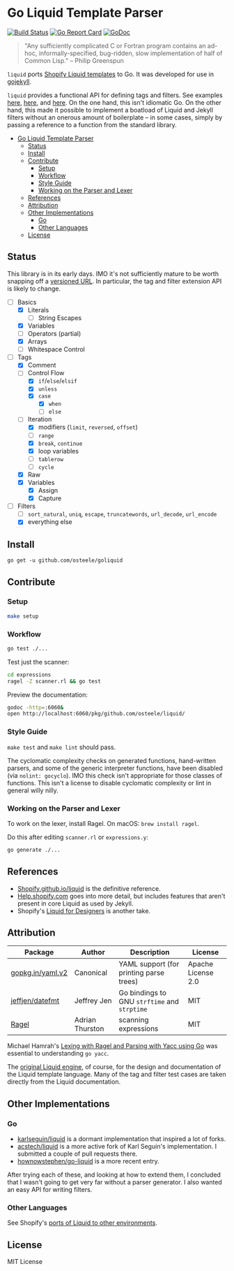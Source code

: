 # Go Liquid Template Parser
[![Build Status](https://travis-ci.org/osteele/liquid.svg?branch=master)](https://travis-ci.org/osteele/liquid)
[![Go Report Card](https://goreportcard.com/badge/github.com/osteele/liquid)](https://goreportcard.com/report/github.com/osteele/liquid)
[![GoDoc](https://godoc.org/github.com/osteele/liquid?status.svg)](http://godoc.org/github.com/osteele/liquid)

> "Any sufficiently complicated C or Fortran program contains an ad-hoc, informally-specified, bug-ridden, slow implementation of half of Common Lisp." – Philip Greenspun

`liquid` ports [Shopify Liquid templates](https://shopify.github.io/liquid) to Go. It was developed for use in [gojekyll](https://github.com/osteele/gojekyll).

`liquid` provides a functional API for defining tags and filters. See examples [here](https://github.com/osteele/liquid/blob/master/filters/filters.go), [here](https://github.com/osteele/gojekyll/blob/master/filters/filters.go), and [here](https://github.com/osteele/gojekyll/blob/master/tags/tags.go). On the one hand, this isn't idiomatic Go. On the other hand, this made it possible to implement a boatload of Liquid and Jekyll filters without an onerous amount of boilerplate – in some cases, simply by passing a reference to a function from the standard library.

<!-- TOC -->

- [Go Liquid Template Parser](#go-liquid-template-parser)
    - [Status](#status)
    - [Install](#install)
    - [Contribute](#contribute)
        - [Setup](#setup)
        - [Workflow](#workflow)
        - [Style Guide](#style-guide)
        - [Working on the Parser and Lexer](#working-on-the-parser-and-lexer)
    - [References](#references)
    - [Attribution](#attribution)
    - [Other Implementations](#other-implementations)
        - [Go](#go)
        - [Other Languages](#other-languages)
    - [License](#license)

<!-- /TOC -->

## Status

This library is in its early days. IMO it's not sufficiently mature to be worth snapping off a [versioned URL](http://labix.org/gopkg.in). In particular, the tag and filter extension API is likely to change.

- [ ] Basics
  - [x] Literals
    - [ ] String Escapes
  - [x] Variables
  - [ ] Operators (partial)
  - [x] Arrays
  - [ ] Whitespace Control
- [ ] Tags
  - [x] Comment
  - [ ] Control Flow
    - [x] `if`/`else`/`elsif`
    - [x] `unless`
    - [x] `case`
      - [x] `when`
      - [ ] `else`
  - [ ] Iteration
      - [x] modifiers (`limit`, `reversed`, `offset`)
      - [ ] `range`
      - [x] `break`, `continue`
      - [x] loop variables
      - [ ] `tablerow`
      - [ ] `cycle`
  - [x] Raw
  - [x] Variables
    - [x] Assign
    - [x] Capture
- [ ] Filters
  - [ ] `sort_natural`, `uniq`, `escape`, `truncatewords`, `url_decode`, `url_encode`
  - [x] everything else

## Install

`go get -u github.com/osteele/goliquid`

## Contribute

### Setup

```bash
make setup
```

### Workflow

```bash
go test ./...
```

Test just the scanner:

```bash
cd expressions
ragel -Z scanner.rl && go test
```

Preview the documentation:

```bash
godoc -http=:6060&
open http://localhost:6060/pkg/github.com/osteele/liquid/
```

### Style Guide

`make test` and `make lint` should pass.

The cyclomatic complexity checks on generated functions, hand-written parsers, and some of the generic interpreter functions, have been disabled (via `nolint: gocyclo`). IMO this check isn't appropriate for those classes of functions. This isn't a license to disable cyclomatic complexity or lint in general willy nilly.

### Working on the Parser and Lexer

To work on the lexer, install Ragel. On macOS: `brew install ragel`.

Do this after editing `scanner.rl` or `expressions.y`:

```bash
go generate ./...
```

## References

* [Shopify.github.io/liquid](https://shopify.github.io/liquid) is the definitive reference.
* [Help.shopify.com](https://help.shopify.com/themes/liquid) goes into more detail, but includes features that aren't present in core Liquid as used by Jekyll.
* Shopify's [Liquid for Designers](https://github.com/Shopify/liquid/wiki/Liquid-for-Designers) is another take.


## Attribution

| Package                                               | Author          | Description                                  | License            |
|-------------------------------------------------------|-----------------|----------------------------------------------|--------------------|
| [gopkg.in/yaml.v2](https://github.com/go-yaml/yaml)   | Canonical       | YAML support (for printing parse trees)      | Apache License 2.0 |
| [jeffjen/datefmt](https://github.com/jeffjen/datefmt) | Jeffrey Jen     | Go bindings to GNU `strftime` and `strptime` | MIT                |
| [Ragel](http://www.colm.net/open-source/ragel/)       | Adrian Thurston | scanning expressions                         | MIT                |

Michael Hamrah's [Lexing with Ragel and Parsing with Yacc using Go](https://medium.com/@mhamrah/lexing-with-ragel-and-parsing-with-yacc-using-go-81e50475f88f) was essential to understanding `go yacc`.

The [original Liquid engine](https://shopify.github.io/liquid), of course, for the design and documentation of the Liquid template language. Many of the tag and filter test cases are taken directly from the Liquid documentation.

## Other Implementations

### Go

* [karlseguin/liquid](https://github.com/karlseguin/liquid) is a dormant implementation that inspired a lot of forks.
* [acstech/liquid](https://github.com/acstech/liquid) is a more active fork of Karl Seguin's implementation. I submitted a couple of pull requests there.
* [hownowstephen/go-liquid](https://github.com/hownowstephen/go-liquid) is a more recent entry.

After trying each of these, and looking at how to extend them, I concluded that I wasn't going to get very far without a parser generator. I also wanted an easy API for writing filters.

### Other Languages

 See Shopify's [ports of Liquid to other environments](https://github.com/Shopify/liquid/wiki/Ports-of-Liquid-to-other-environments).

## License

MIT License

